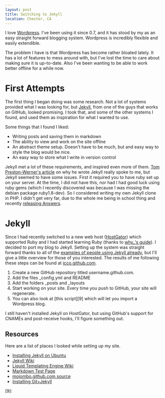 ```yaml
---
layout: post
title: Switching to Jekyll
location: Chester, CA
---
```


I love [Wordpress][6]. I've been using it since 0.7, and it has stood by my as an easy straight forward blogging system. Wordpress is incredibly flexible and easily extendible. 

The problem I have is that Wordpress has become rather bloated lately. It has a lot of features to mess around with, but I've lost the time to care about making sure it is up-to-date. Also I've been wanting to be able to work better offline for a while now. 

# First Attempts

The first thing I began doing was some research. Not a lot of systems provided what I was looking for, but [Jekyll][5], from one of the guys that works on GitHub, looked promising. I took that, and some of the other systems I found, and used them as inspiration for what I wanted to use. 

Some things that I found I liked:

 * Writing posts and saving them in markdown
 * The ability to view and work on the site offline
 * An abstract theme setup. Doesn't have to be much, but and easy way to style the blog would be nice.
 * An easy way to store what I write in version control

Jekyll met a lot of these requirements, and inspired even more of them. [Tom Preston-Werner's article][1] on why he wrote Jekyll really spoke to me, but Jekyll seemed to have some issues. First it required you to have ruby set up on your server. At the time, I did not have this, nor had I had good luck using ruby gems (which I recently discovered was because I was missing the debian package ruby1.8-dev). So I considered writing my own Jekyll clone in PHP. I didn't get very far, due to the whole me being in school thing and recently [releasing Answers][2]. 

# Jekyll

Since I had recently switched to a new web host ([HostGator][3]) which supported Ruby and I had started learning Ruby (thanks to [why\_'s guide][4]).  I decided to port my blog to Jekyll. Setting up the system was straight forward thanks to all of the [examples of people using Jekyll already][7], but I'll give a little overview for those of you interested. The results of me following these steps can be found at [icco.github.com][8]. 

 1. Create a new GitHub repository titled username.github.com.
 2. Add the files \_config.yml and README
 3. Add the folders \_posts and \_layouts
 4. Start working on your site. Every time you push to GitHub, your site will regenerate.
 5. You can also look at [this script][9] which will let you import a Wordpress blog.

I still haven't installed Jekyll on HostGator, but using GitHub's support for CNAMEs and post-receive hooks, I'll figure something out.

## Resources

Here are a list of places I looked while setting up my site.

 * [Installing Jekyll on Ubuntu](http://blog.favrik.com/2009/03/02/installing-jekyll-on-ubuntu-8-10/)
 * [Jekyll Wiki](http://wiki.github.com/mojombo/jekyll)
 * [Liquid Templating Engine Wiki](http://wiki.github.com/tobi/liquid)
 * [Markdown Test Page](http://daringfireball.net/projects/markdown/dingus)
 * [mojombo.github.com source](http://github.com/mojombo/mojombo.github.com)
 * [Installing Git+Jekyll](http://ryanelmquist.com/2009/08/17/git-jekyll/)

 [1]: http://tom.preston-werner.com/2008/11/17/blogging-like-a-hacker.html
 [2]: http://www.crunchgear.com/2009/11/24/ifixit-answers-do-not-return-product-to-store/
 [3]: http://www.hostgator.com/
 [4]: http://mislav.uniqpath.com/poignant-guide/
 [5]: http://github.com/mojombo/jekyll
 [6]: http://wordpress.org/
 [7]: http://wiki.github.com/mojombo/jekyll/sites "Jekyll Sites"
 [8]: http://icco.github.com
 [9]: 

